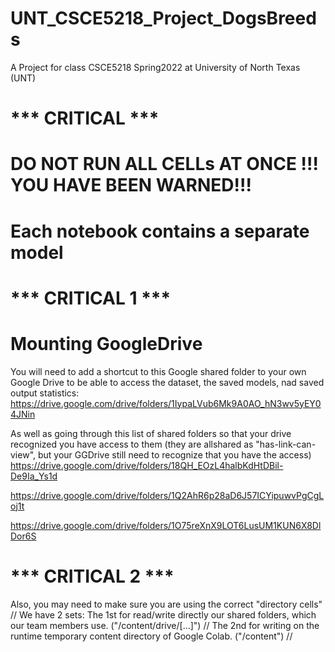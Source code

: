 # UNT_CSCE5218_Project_DogsBreeds
A Project for class CSCE5218 Spring2022 at University of North Texas (UNT)


# *** CRITICAL ***
# DO NOT RUN ALL CELLs AT ONCE !!! YOU HAVE BEEN WARNED!!!
# Each notebook contains a separate model


# *** CRITICAL 1 ***
# Mounting GoogleDrive 
You will need to add a shortcut to this Google shared folder to your own Google Drive to be able to access the dataset, the saved models, nad saved output statistics:
https://drive.google.com/drive/folders/1IypaLVub6Mk9A0AO_hN3wv5yEY04JNin

As well as going through this list of shared folders so that your drive recognized you have access to them (they are allshared as "has-link-can-view", but your GGDrive still need to recognize that you have the access)
https://drive.google.com/drive/folders/18QH_EOzL4halbKdHtDBil-De9Ia_Ys1d

https://drive.google.com/drive/folders/1Q2AhR6p28aD6J57ICYipuwvPgCgLoj1t

https://drive.google.com/drive/folders/1O75reXnX9LOT6LusUM1KUN6X8DlDor6S

# *** CRITICAL 2 ***

Also, you may need to make sure you are using the correct "directory cells" //
We have 2 sets: 
The 1st for read/write directly our shared folders, which our team members use. ("/content/drive/[...]") //
The 2nd for writing on the runtime temporary content directory of Google Colab. ("/content") //
